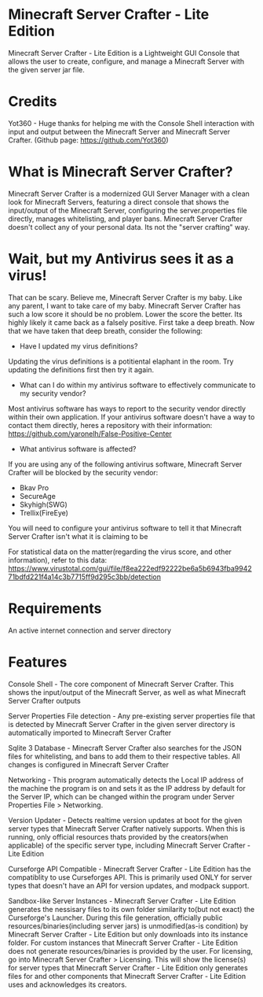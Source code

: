 # Minecraft Server Crafter - Lite Edition
Minecraft Server Crafter - Lite Edition is a Lightweight GUI Console that allows the user to create, configure, and manage a Minecraft Server with the given server jar file.

# Credits
Yot360 - Huge thanks for helping me with the Console Shell interaction with input and output between the Minecraft Server and Minecraft Server Crafter. (Github page: https://github.com/Yot360)

# What is Minecraft Server Crafter?

Minecraft Server Crafter is a modernized GUI Server Manager with a clean look for Minecraft Servers, featuring a direct console that shows the input/output of the Minecraft Server, configuring the server.properties file directly, manages whitelisting, and player bans. Minecraft Server Crafter doesn't collect any of your personal data. Its not the "server crafting" way.

# Wait, but my Antivirus sees it as a virus!

That can be scary. Believe me, Minecraft Server Crafter is my baby. Like any parent, I want to take care of my baby. Minecraft Server Crafter has such a low score it should be no problem. Lower the score the better. Its highly likely it came back as a falsely positive. First take a deep breath. Now that we have taken that deep breath, consider the following:

- Have I updated my virus definitions?

Updating the virus definitions is a potitiental elaphant in the room. Try updating the definitions first then try it again.

- What can I do within my antivirus software to effectively communicate to my security vendor?

Most antivirus software has ways to report to the security vendor directly within their own application. If your antivirus software doesn't have a way to contact them directly, heres a repository with their information: https://github.com/yaronelh/False-Positive-Center

- What antivirus software is affected?

If you are using any of the following antivirus software, Minecraft Server Crafter will be blocked by the security vendor:
- Bkav Pro
- SecureAge
- Skyhigh(SWG)
- Trellix(FireEye)

You will need to configure your antivirus software to tell it that Minecraft Server Crafter isn't what it is claiming to be

For statistical data on the matter(regarding the virus score, and other information), refer to this data: https://www.virustotal.com/gui/file/f8ea222edf92222be6a5b6943fba994271bdfd221f4a14c3b7715ff9d295c3bb/detection

# Requirements
An active internet connection and server directory

# Features

Console Shell - The core component of Minecraft Server Crafter. This shows the input/output of the Minecraft Server, as well as what Minecraft Server Crafter outputs

Server Properties File detection - Any pre-existing server properties file that is detected by Minecraft Server Crafter in the given server directory is automatically imported to Minecraft Server Crafter

Sqlite 3 Database - Minecraft Server Crafter also searches for the JSON files for whitelisting, and bans to add them to their respective tables. All changes is configured in Minecraft Server Crafter

Networking - This program automatically detects the Local IP address of the machine the program is on and sets it as the IP address by default for the Server IP, which can be changed within the program under Server Properties File > Networking.

Version Updater - Detects realtime version updates at boot for the given server types that Minecraft Server Crafter natively supports. When this is running, only official resources thats provided by the creators(when applicable) of the specific server type, including Minecraft Server Crafter - Lite Edition

Curseforge API Compatible - Minecraft Server Crafter - Lite Edition has the compatiblity to use Curseforges API. This is primarily used ONLY for server types that doesn't have an API for version updates, and modpack support. 

Sandbox-like Server Instances - Minecraft Server Crafter - Lite Edition generates the nessisary files to its own folder similarity to(but not exact) the Curseforge's Launcher. During this file generation, officially public resources/binaries(including server jars) is unmodified(as-is condition) by Minecraft Server Crafter - Lite Edition but only downloads into its instance folder. For custom instances that Minecraft Server Crafter - Lite Edition does not generate resources/binaries is provided by the user. For licensing, go into Minecraft Server Crafter > Licensing. This will show the license(s) for server types that Minecraft Server Crafter - Lite Edition only generates files for and other components that Minecraft Server Crafter - Lite Edition uses and acknowledges its creators.
